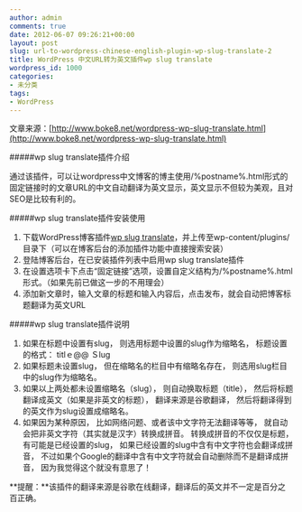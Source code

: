 ```yaml
---
author: admin
comments: true
date: 2012-06-07 09:26:21+00:00
layout: post
slug: url-to-wordpress-chinese-english-plugin-wp-slug-translate-2
title: WordPress 中文URL转为英文插件wp slug translate
wordpress_id: 1000
categories:
- 未分类
tags:
- WordPress
---
```


文章来源：[http://www.boke8.net/wordpress-wp-slug-translate.html](http://www.boke8.net/wordpress-wp-slug-translate.html)

#####wp slug translate插件介绍

通过该插件，可以让wordpress中文博客的博主使用/%postname%.html形式的固定链接时的文章URL的中文自动翻译为英文显示，英文显示不但较为美观，且对SEO是比较有利的。

#####wp slug translate插件安装使用

1. 下载WordPress博客插件[wp slug translate](http://wordpress.org/extend/plugins/wp-slug/)，并上传至wp-content/plugins/目录下（可以在博客后台的添加插件功能中直接搜索安装）
2. 登陆博客后台，在已安装插件列表中启用wp slug translate插件
3. 在设置选项卡下点击“固定链接”选项，设置自定义结构为/%postname%.html形式。（如果先前已做这一步的不用理会）
4. 添加新文章时，输入文章的标题和输入内容后，点击发布，就会自动把博客标题翻译为英文URL


#####wp slug translate插件说明
1. 如果在标题中设置有slug， 则选用标题中设置的slug作为缩略名， 标题设置的格式： titlｅ@@ Ｓlug
2. 如果标题未设置slug， 但在缩略名的栏目中有缩略名存在， 则选用slug栏目中的slug作为缩略名。
3. 如果以上两处都未设置缩略名（slug）， 则自动换取标题（title）， 然后将标题翻译成英文（如果是非英文的标题）， 翻译来源是谷歌翻译， 然后将翻译得到的英文作为slug设置成缩略名。
4. 如果因为某种原因， 比如网络问题、或者该中文字符无法翻译等等， 就自动会把非英文字符（其实就是汉字）转换成拼音。 转换成拼音的不仅仅是标题， 有可能是已经设置的slug， 如果已经设置的slug中含有中文字符也会翻译成拼音， 不过如果个Google的翻译中含有中文字符就会自动删除而不是翻译成拼音， 因为我觉得这个就没有意思了！


**提醒：**该插件的翻译来源是谷歌在线翻译，翻译后的英文并不一定是百分之百正确。

